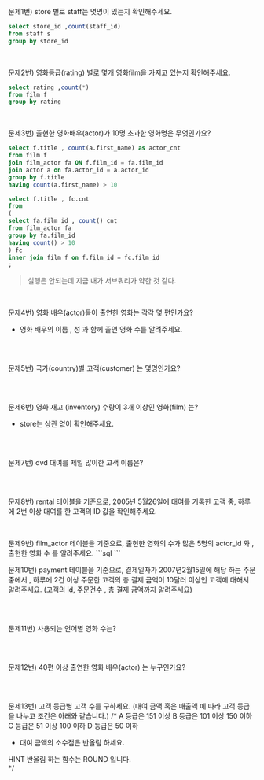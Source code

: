 문제1번) store 별로 staff는 몇명이 있는지 확인해주세요.
```sql
select store_id ,count(staff_id)
from staff s
group by store_id 
```
</br>

문제2번) 영화등급(rating) 별로 몇개 영화film을 가지고 있는지 확인해주세요.
```sql
select rating ,count(*)
from film f
group by rating
```
</br>

문제3번) 출현한 영화배우(actor)가  10명 초과한 영화명은 무엇인가요?
```sql
select f.title , count(a.first_name) as actor_cnt
from film f
join film_actor fa ON f.film_id = fa.film_id 
join actor a on fa.actor_id = a.actor_id
group by f.title
having count(a.first_name) > 10
```

```sql
select f.title , fc.cnt
from
(
select fa.film_id , count() cnt
from film_actor fa
group by fa.film_id
having count() > 10
) fc
inner join film f on f.film_id = fc.film_id
;
```

> 실행은 안되는데 지금 내가 서브쿼리가 약한 것 같다.

</br>

문제4번) 영화 배우(actor)들이 출연한 영화는 각각 몇 편인가요?

- 영화 배우의 이름 , 성 과 함께 출연 영화 수를 알려주세요.

```sql
```
</br>

문제5번) 국가(country)별 고객(customer) 는 몇명인가요?
```sql
```
</br>

문제6번) 영화 재고 (inventory) 수량이 3개 이상인 영화(film) 는?

- store는 상관 없이 확인해주세요.

```sql
```
</br>

문제7번) dvd 대여를 제일 많이한 고객 이름은?

```sql
```
</br>

문제8번) rental 테이블을  기준으로,   2005년 5월26일에 대여를 기록한 고객 중, 하루에 2번 이상 대여를 한 고객의 ID 값을 확인해주세요.
```sql
```
</br>
문제9번) film_actor 테이블을 기준으로, 출현한 영화의 수가 많은  5명의 actor_id 와 , 출현한 영화 수 를 알려주세요.
```sql
```
</br>

문제10번) payment 테이블을 기준으로,  결제일자가 2007년2월15일에 해당 하는 주문 중에서  ,  하루에 2건 이상 주문한 고객의  총 결제 금액이 10달러 이상인 고객에 대해서 알려주세요.
(고객의 id,  주문건수 , 총 결제 금액까지 알려주세요)
```sql
```
</br>

문제11번) 사용되는 언어별 영화 수는?
```sql
```
</br>

문제12번) 40편 이상 출연한 영화 배우(actor) 는 누구인가요?
```sql
```
</br>

문제13번) 고객 등급별 고객 수를 구하세요. (대여 금액 혹은 매출액  에 따라 고객 등급을 나누고 조건은 아래와 같습니다.)
/*
A 등급은 151 이상
B 등급은 101 이상 150 이하
C 등급은   51 이상 100 이하
D 등급은   50 이하

- 대여 금액의 소수점은 반올림 하세요.

HINT
반올림 하는 함수는 ROUND 입니다.	
*/
```sql
```
</br>
